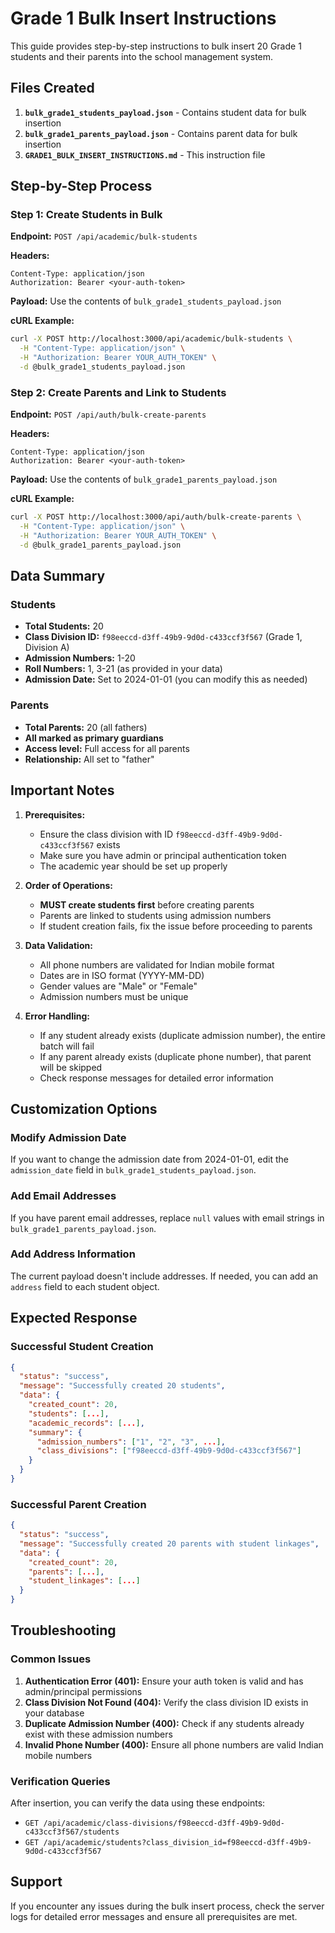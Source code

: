 # Grade 1 Bulk Insert Instructions

This guide provides step-by-step instructions to bulk insert 20 Grade 1 students and their parents into the school management system.

## Files Created

1. **`bulk_grade1_students_payload.json`** - Contains student data for bulk insertion
2. **`bulk_grade1_parents_payload.json`** - Contains parent data for bulk insertion
3. **`GRADE1_BULK_INSERT_INSTRUCTIONS.md`** - This instruction file

## Step-by-Step Process

### Step 1: Create Students in Bulk

**Endpoint:** `POST /api/academic/bulk-students`

**Headers:**

```
Content-Type: application/json
Authorization: Bearer <your-auth-token>
```

**Payload:** Use the contents of `bulk_grade1_students_payload.json`

**cURL Example:**

```bash
curl -X POST http://localhost:3000/api/academic/bulk-students \
  -H "Content-Type: application/json" \
  -H "Authorization: Bearer YOUR_AUTH_TOKEN" \
  -d @bulk_grade1_students_payload.json
```

### Step 2: Create Parents and Link to Students

**Endpoint:** `POST /api/auth/bulk-create-parents`

**Headers:**

```
Content-Type: application/json
Authorization: Bearer <your-auth-token>
```

**Payload:** Use the contents of `bulk_grade1_parents_payload.json`

**cURL Example:**

```bash
curl -X POST http://localhost:3000/api/auth/bulk-create-parents \
  -H "Content-Type: application/json" \
  -H "Authorization: Bearer YOUR_AUTH_TOKEN" \
  -d @bulk_grade1_parents_payload.json
```

## Data Summary

### Students

- **Total Students:** 20
- **Class Division ID:** `f98eeccd-d3ff-49b9-9d0d-c433ccf3f567` (Grade 1, Division A)
- **Admission Numbers:** 1-20
- **Roll Numbers:** 1, 3-21 (as provided in your data)
- **Admission Date:** Set to 2024-01-01 (you can modify this as needed)

### Parents

- **Total Parents:** 20 (all fathers)
- **All marked as primary guardians**
- **Access level:** Full access for all parents
- **Relationship:** All set to "father"

## Important Notes

1. **Prerequisites:**
   - Ensure the class division with ID `f98eeccd-d3ff-49b9-9d0d-c433ccf3f567` exists
   - Make sure you have admin or principal authentication token
   - The academic year should be set up properly

2. **Order of Operations:**
   - **MUST create students first** before creating parents
   - Parents are linked to students using admission numbers
   - If student creation fails, fix the issue before proceeding to parents

3. **Data Validation:**
   - All phone numbers are validated for Indian mobile format
   - Dates are in ISO format (YYYY-MM-DD)
   - Gender values are "Male" or "Female"
   - Admission numbers must be unique

4. **Error Handling:**
   - If any student already exists (duplicate admission number), the entire batch will fail
   - If any parent already exists (duplicate phone number), that parent will be skipped
   - Check response messages for detailed error information

## Customization Options

### Modify Admission Date

If you want to change the admission date from 2024-01-01, edit the `admission_date` field in `bulk_grade1_students_payload.json`.

### Add Email Addresses

If you have parent email addresses, replace `null` values with email strings in `bulk_grade1_parents_payload.json`.

### Add Address Information

The current payload doesn't include addresses. If needed, you can add an `address` field to each student object.

## Expected Response

### Successful Student Creation

```json
{
  "status": "success",
  "message": "Successfully created 20 students",
  "data": {
    "created_count": 20,
    "students": [...],
    "academic_records": [...],
    "summary": {
      "admission_numbers": ["1", "2", "3", ...],
      "class_divisions": ["f98eeccd-d3ff-49b9-9d0d-c433ccf3f567"]
    }
  }
}
```

### Successful Parent Creation

```json
{
  "status": "success",
  "message": "Successfully created 20 parents with student linkages",
  "data": {
    "created_count": 20,
    "parents": [...],
    "student_linkages": [...]
  }
}
```

## Troubleshooting

### Common Issues

1. **Authentication Error (401):** Ensure your auth token is valid and has admin/principal permissions
2. **Class Division Not Found (404):** Verify the class division ID exists in your database
3. **Duplicate Admission Number (400):** Check if any students already exist with these admission numbers
4. **Invalid Phone Number (400):** Ensure all phone numbers are valid Indian mobile numbers

### Verification Queries

After insertion, you can verify the data using these endpoints:

- `GET /api/academic/class-divisions/f98eeccd-d3ff-49b9-9d0d-c433ccf3f567/students`
- `GET /api/academic/students?class_division_id=f98eeccd-d3ff-49b9-9d0d-c433ccf3f567`

## Support

If you encounter any issues during the bulk insert process, check the server logs for detailed error messages and ensure all prerequisites are met.
